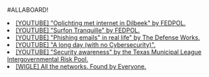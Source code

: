 

#ALLABOARD!

<li><a href="https://www.youtube.com/watch?v=PAKsLLd-N-U">[YOUTUBE] "Oplichting met internet in Dilbeek" by FEDPOL.</a></li>
<li><a href="https://www.youtube.com/playlist?list=PL9PV2B4b5wOdJ0GORqD4BJMz3JQhhzgRq">[YOUTUBE] "Surfon Tranquille" by FEDPOL.</a></li>
<li><a href="https://www.youtube.com/watch?v=wcXw3q91L7M">[YOUTUBE] "Phishing emails" in real life" by The Defense Works.</a></li>
<li><a href="https://www.youtube.com/watch?v=PYXdTIwdkj0">[YOUTUBE] "A long day (with no Cybersecurity)".</a></li>
<li><a href="https://www.youtube.com/watch?v=ZmZ9fxxyCok">[YOUTUBE] "Security awareness" by the Texas Municipal League Intergovernmental Risk Pool.</a></li>
<li><a href="https://wigle.net/">[WIGLE] All the networks. Found by Everyone.</a></li>
<br>
